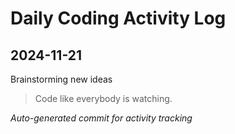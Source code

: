 # Daily Coding Activity Log

## 2024-11-21

Brainstorming new ideas

> Code like everybody is watching.

*Auto-generated commit for activity tracking*
